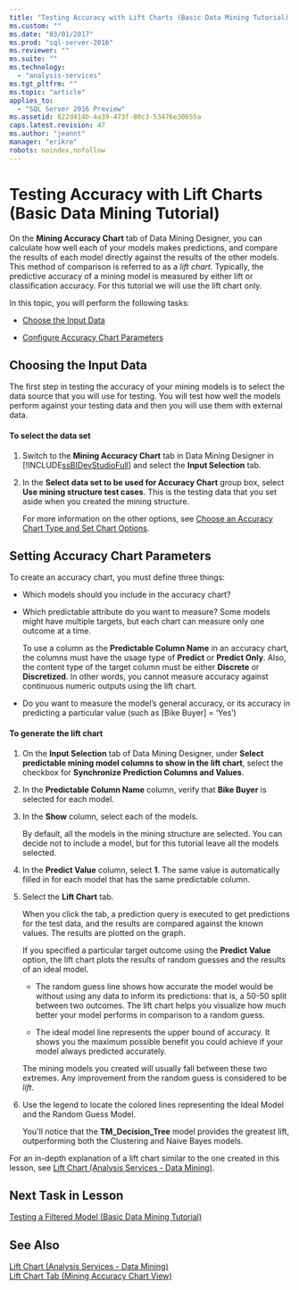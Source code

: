 ```yaml
---
title: "Testing Accuracy with Lift Charts (Basic Data Mining Tutorial) | Microsoft Docs"
ms.custom: ""
ms.date: "03/01/2017"
ms.prod: "sql-server-2016"
ms.reviewer: ""
ms.suite: ""
ms.technology: 
  - "analysis-services"
ms.tgt_pltfrm: ""
ms.topic: "article"
applies_to: 
  - "SQL Server 2016 Preview"
ms.assetid: 822d414b-4a39-473f-80c3-53476e30655a
caps.latest.revision: 47
ms.author: "jeannt"
manager: "erikre"
robots: noindex,nofollow
---
```

# Testing Accuracy with Lift Charts (Basic Data Mining Tutorial)
On the **Mining Accuracy Chart** tab of Data Mining Designer, you can calculate how well each of your models makes predictions, and compare the results of each model directly against the results of the other models. This method of comparison is referred to as a *lift chart*. Typically, the predictive accuracy of a mining model is measured by either lift or classification accuracy. For this tutorial we will use the lift chart only.  
  
In this topic, you will perform the following tasks:  
  
-   [Choose the Input Data](#BKMK_InputData)  
  
-   [Configure Accuracy Chart Parameters](#BKMK_Selecting)  
  
## <a name="BKMK_InputData"></a>Choosing the Input Data  
The first step in testing the accuracy of your mining models is to select the data source that you will use for testing. You will test how well the models perform against your testing data and then you will use them with external data.  
  
#### To select the data set  
  
1.  Switch to the **Mining Accuracy Chart** tab in Data Mining Designer in [!INCLUDE[ssBIDevStudioFull](../a9notintoc/includes/ssbidevstudiofull-md.md)] and select the **Input Selection** tab.  
  
2.  In the **Select data set to be used for Accuracy Chart** group box, select **Use mining structure test cases**. This is the testing data that you set aside when you created the mining structure.  
  
    For more information on the other options, see [Choose an Accuracy Chart Type and Set Chart Options](../analysis-services/data-mining/choose-an-accuracy-chart-type-and-set-chart-options.md).  
  
## <a name="BKMK_Selecting"></a>Setting Accuracy Chart Parameters  
To create an accuracy chart, you must define three things:  
  
-   Which models should you include in the accuracy chart?  
  
-   Which predictable attribute do you want to measure? Some models might have multiple targets, but each chart can measure only one outcome at a time.  
  
    To use a column as the **Predictable Column Name** in an accuracy chart, the columns must have the usage type of **Predict** or **Predict Only**. Also, the content type of the target column must be either **Discrete** or **Discretized**. In other words, you cannot measure accuracy against continuous numeric outputs using the lift chart.  
  
-   Do you want to measure the model’s general accuracy, or its accuracy  in predicting a particular value (such as [Bike Buyer] = ‘Yes’)  
  
#### To generate the lift chart  
  
1.  On the **Input Selection** tab of Data Mining Designer, under **Select predictable mining model columns to show in the lift chart**, select the checkbox for **Synchronize Prediction Columns and Values**.  
  
2.  In the **Predictable Column Name** column, verify that **Bike Buyer** is selected for each model.  
  
3.  In the **Show** column, select each of the models.  
  
    By default, all the models in the mining structure are selected. You can decide not to include a model, but for this tutorial leave all the models selected.  
  
4.  In the **Predict Value** column, select **1**. The same value is automatically filled in for each model that has the same predictable column.  
  
5.  Select the **Lift Chart** tab.  
  
    When you click the tab, a prediction query is executed to get predictions for the test data, and the results are compared against the known values. The results are plotted on the graph.  
  
    If you specified a particular target outcome using the **Predict Value** option, the lift chart plots the results of random guesses and the results of an ideal model.  
  
    -   The random guess line shows how accurate the model would be without using any data to inform its predictions: that is, a 50-50 split between two outcomes. The lift chart helps you visualize how much better your model performs in comparison to a random guess.  
  
    -   The ideal model line represents the upper bound of accuracy. It shows you the maximum possible benefit you could achieve if your model always predicted accurately.  
  
    The mining models you created will usually fall between these two extremes. Any improvement from the random guess is considered to be *lift*.  
  
6.  Use the legend to locate the colored lines representing the Ideal Model and the Random Guess Model.  
  
    You'll notice that the **TM_Decision_Tree** model provides the greatest lift,  outperforming both the Clustering and Naive Bayes models.  
  
For an in-depth explanation of a lift chart similar to the one created in this lesson, see [Lift Chart &#40;Analysis Services - Data Mining&#41;](../analysis-services/data-mining/lift-chart-analysis-services-data-mining.md).  
  
## Next Task in Lesson  
[Testing a Filtered Model &#40;Basic Data Mining Tutorial&#41;](../a9notintoc/testing-a-filtered-model-basic-data-mining-tutorial.md)  
  
## See Also  
[Lift Chart &#40;Analysis Services - Data Mining&#41;](../analysis-services/data-mining/lift-chart-analysis-services-data-mining.md)  
[Lift Chart Tab &#40;Mining Accuracy Chart View&#41;](../a9retired/lift-chart-tab-mining-accuracy-chart-view.md)  
  
